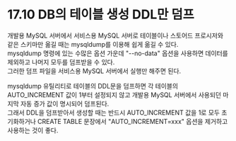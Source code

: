 # 17.10 DB의 테이블 생성 DDL만 덤프

개발용 MySQL 서버에서 서비스용 MySQL 서버로 테이블이나 스토어드 프로시저와 같은 스키마만 옮길 때는 mysqldump를 이용해 쉽게 옮길 수 있다.  
mysqldump 명령에 있는 수많은 옵션 가운데 "--no-data" 옵션을 사용하면 데이터를 제외하고 나머지 모두를 덤프받을 수 있다.  
그러한 덤프 파일을 서비스용 MySQL 서버에서 실행만 해주면 된다.

mysqldump 유틸리티로 테이블의 DDL문을 덤프하면 각 테이블의 AUTO_INCREMENT 값이 1부터 설정되지 않고 개발용 MySQL 서버에서 사용되던 마지막 자동 증가 값이 명시되어 덤프된다.  
그래서 DDL을 덤프받아서 생성할 때는 반드시 AUTO_INCREMENT 값을 1로 모두 초기화하거나 CREATE TABLE 문장에서 "AUTO_INCREMENT=xxx" 옵션을 제거하고 사용하는 것이 좋다.
